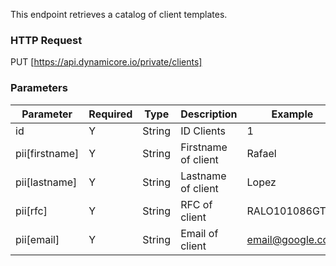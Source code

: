 This endpoint retrieves a catalog of client templates.
### HTTP Request

PUT [https://api.dynamicore.io/private/clients]

### Parameters

| Parameter | Required | Type | Description | Example |
| --------- | --------- | --------- | --------- |--------- |
| id | Y | String | ID Clients | 1 |
| pii[firstname] | Y | String | Firstname of client | Rafael |
| pii[lastname] | Y | String | Lastname of client | Lopez |
| pii[rfc] | Y | String | RFC of client | RALO101086GT4 |
| pii[email] | Y | String | Email of client | email@google.com |